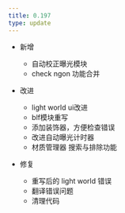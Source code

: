 ```yaml
---
title: 0.197
type: update
---
```



+ 新增

    + 自动校正曝光模块
    + check ngon 功能合并
+ 改进
    + 	light world ui改进
    + 	blf模块重写
    + 	添加装饰器，方便检查错误
    + 	改进自动曝光计时器
    + 	材质管理器 搜索与排除功能
+ 修复

    + 重写后的 light world 错误
    + 翻译错误问题
    + 清理代码


​    

